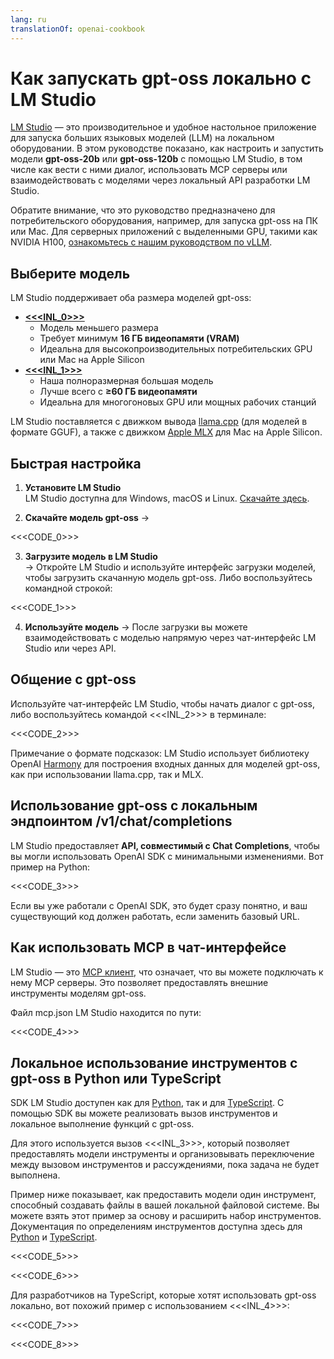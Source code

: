 ```yaml
---
lang: ru
translationOf: openai-cookbook
---
```


# Как запускать gpt-oss локально с LM Studio

[LM Studio](https://lmstudio.ai) — это производительное и удобное настольное приложение для запуска больших языковых моделей (LLM) на локальном оборудовании. В этом руководстве показано, как настроить и запустить модели **gpt-oss-20b** или **gpt-oss-120b** с помощью LM Studio, в том числе как вести с ними диалог, использовать MCP серверы или взаимодействовать с моделями через локальный API разработки LM Studio.

Обратите внимание, что это руководство предназначено для потребительского оборудования, например, для запуска gpt-oss на ПК или Mac. Для серверных приложений с выделенными GPU, такими как NVIDIA H100, [ознакомьтесь с нашим руководством по vLLM](https://cookbook.openai.com/articles/gpt-oss/run-vllm).

## Выберите модель

LM Studio поддерживает оба размера моделей gpt-oss:

- [**&lt;&lt;&lt;INL_0>>>**](https://lmstudio.ai/models/openai/gpt-oss-20b)
  - Модель меньшего размера
  - Требует минимум **16 ГБ видеопамяти (VRAM)**
  - Идеальна для высокопроизводительных потребительских GPU или Mac на Apple Silicon
- [**&lt;&lt;&lt;INL_1>>>**](https://lmstudio.ai/models/openai/gpt-oss-120b)
  - Наша полноразмерная большая модель
  - Лучше всего с **≥60 ГБ видеопамяти**
  - Идеальна для многогоновых GPU или мощных рабочих станций

LM Studio поставляется с движком вывода [llama.cpp](https://github.com/ggml-org/llama.cpp) (для моделей в формате GGUF), а также с движком [Apple MLX](https://github.com/ml-explore/mlx) для Mac на Apple Silicon.

## Быстрая настройка

1. **Установите LM Studio**  
   LM Studio доступна для Windows, macOS и Linux. [Скачайте здесь](https://lmstudio.ai/download).

2. **Скачайте модель gpt-oss** → 

&lt;&lt;&lt;CODE_0>>> 

3. **Загрузите модель в LM Studio**  
  → Откройте LM Studio и используйте интерфейс загрузки моделей, чтобы загрузить скачанную модель gpt-oss. Либо воспользуйтесь командной строкой:

&lt;&lt;&lt;CODE_1>>>

4. **Используйте модель** → После загрузки вы можете взаимодействовать с моделью напрямую через чат-интерфейс LM Studio или через API.

## Общение с gpt-oss

Используйте чат-интерфейс LM Studio, чтобы начать диалог с gpt-oss, либо воспользуйтесь командой &lt;&lt;&lt;INL_2>>> в терминале:

&lt;&lt;&lt;CODE_2>>>

Примечание о формате подсказок: LM Studio использует библиотеку OpenAI [Harmony](https://cookbook.openai.com/articles/openai-harmony) для построения входных данных для моделей gpt-oss, как при использовании llama.cpp, так и MLX.

## Использование gpt-oss с локальным эндпоинтом /v1/chat/completions

LM Studio предоставляет **API, совместимый с Chat Completions**, чтобы вы могли использовать OpenAI SDK с минимальными изменениями. Вот пример на Python:

&lt;&lt;&lt;CODE_3>>>

Если вы уже работали с OpenAI SDK, это будет сразу понятно, и ваш существующий код должен работать, если заменить базовый URL.

## Как использовать MCP в чат-интерфейсе

LM Studio — это [MCP клиент](https://lmstudio.ai/docs/app/plugins/mcp), что означает, что вы можете подключать к нему MCP серверы. Это позволяет предоставлять внешние инструменты моделям gpt-oss.

Файл mcp.json LM Studio находится по пути:

&lt;&lt;&lt;CODE_4>>>

## Локальное использование инструментов с gpt-oss в Python или TypeScript

SDK LM Studio доступен как для [Python](https://github.com/lmstudio-ai/lmstudio-python), так и для [TypeScript](https://github.com/lmstudio-ai/lmstudio-js). С помощью SDK вы можете реализовать вызов инструментов и локальное выполнение функций с gpt-oss.

Для этого используется вызов &lt;&lt;&lt;INL_3>>>, который позволяет предоставлять модели инструменты и организовывать переключение между вызовом инструментов и рассуждениями, пока задача не будет выполнена.

Пример ниже показывает, как предоставить модели один инструмент, способный создавать файлы в вашей локальной файловой системе. Вы можете взять этот пример за основу и расширить набор инструментов. Документация по определениям инструментов доступна здесь для [Python](https://lmstudio.ai/docs/python/agent/tools) и [TypeScript](https://lmstudio.ai/docs/typescript/agent/tools).

&lt;&lt;&lt;CODE_5>>>

&lt;&lt;&lt;CODE_6>>>

Для разработчиков на TypeScript, которые хотят использовать gpt-oss локально, вот похожий пример с использованием &lt;&lt;&lt;INL_4>>>:

&lt;&lt;&lt;CODE_7>>>

&lt;&lt;&lt;CODE_8>>>